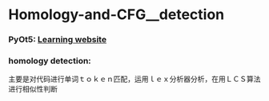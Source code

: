 # Homology-and-CFG__detection

### PyOt5: [Learning website](https://nitratine.net/blog/post/python-guis-with-pyqt/)


### homology detection: 

主要是对代码进行单词ｔｏｋｅｎ匹配，运用ｌｅｘ分析器分析，在用ＬＣＳ算法进行相似性判断

